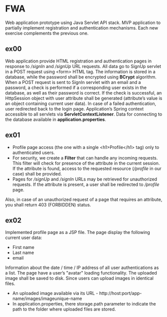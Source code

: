 # FWA

Web application prototype using Java Servlet API stack. 
MVP application to partially implement registration and authentication mechanisms.
Each new exercise complements the previous one.

## ex00
Web application provide HTML registration and authentication pages in response to */signIn* and */signUp* URL requests. All data go to SignUp servlet in a POST request using \<form> HTML tag. The information is stored in a database, while the password shall be encrypted using **BCrypt** algorithm. When a POST request is sent to SignIn servlet with an email and a password, a check is performed if a corresponding user exists in the database, as well as their password is correct. If the check is successful, an HttpSession object with user attribute shall be generated (attribute’s value is an object containing current user data). In case of a failed authentication, user redirected back to the login page. Application’s Spring context  accessible to all servlets via **ServletContextListener**. Data for connecting to the database available in **application.properties**.

## ex01 
- Profile page access (the one with a single \<h1>Profile\</h1> tag) only to authenticated users.
- For security, we create a **Filter** that can handle any incoming requests. This filter will check for presence of the attribute in the current session. If the attribute is found, access to the requested resource (*/profile* in our case) shall be provided.
- Pages for */signUp* and */signIn* URLs may be retrieved for unauthorized requests. If the attribute is present, a user shall be redirected to */profile* page.

Also, in case of an unauthorized request of a page that requires an attribute, you shall return 403 (FORBIDDEN) status.

## ex02
Implemented profile page as a JSP file. The page display the following current user data:
  - First name
  - Last name
  - email

Information about the date / time / IP address of all user authentications as a list. The page have a user’s "avatar" loading functionality. The uploaded image shall be saved to disk. Since users can upload images in identical files.
  - An uploaded image available via its URL - http://host:port/app-name/images/imageunique-name
  - In application.properties, there storage.path parameter to indicate the path to the folder where uploaded files are stored.
